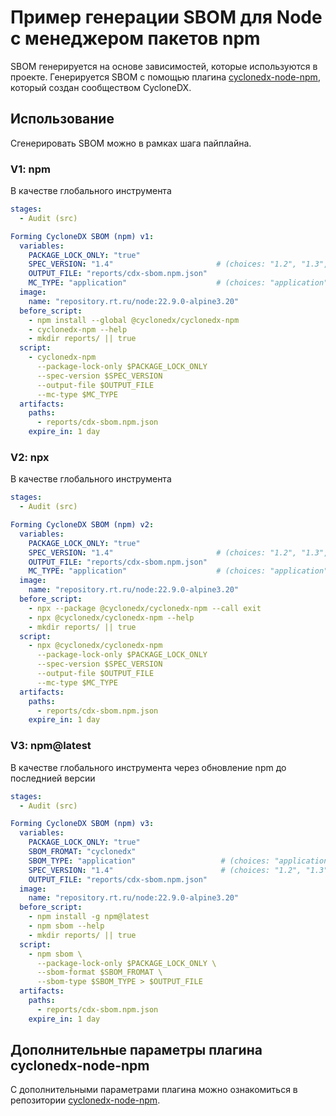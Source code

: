 # Пример генерации SBOM для Node с менеджером пакетов npm

SBOM генерируется на основе зависимостей, которые используются в проекте. Генерируется SBOM с помощью плагина [cyclonedx-node-npm](https://github.com/CycloneDX/cyclonedx-node-npm), который создан сообществом CycloneDX.

## Использование

Сгенерировать SBOM можно в рамках шага пайплайна.

### V1: npm

В качестве глобального инструмента

```yaml
stages:
  - Audit (src)

Forming CycloneDX SBOM (npm) v1:
  variables:
    PACKAGE_LOCK_ONLY: "true"
    SPEC_VERSION: "1.4"                       # (choices: "1.2", "1.3", "1.4", "1.5", "1.6")
    OUTPUT_FILE: "reports/cdx-sbom.npm.json"
    MC_TYPE: "application"                    # (choices: "application", "firmware", "library")
  image:
    name: "repository.rt.ru/node:22.9.0-alpine3.20"
  before_script:
    - npm install --global @cyclonedx/cyclonedx-npm
    - cyclonedx-npm --help
    - mkdir reports/ || true
  script:
    - cyclonedx-npm
      --package-lock-only $PACKAGE_LOCK_ONLY
      --spec-version $SPEC_VERSION
      --output-file $OUTPUT_FILE
      --mc-type $MC_TYPE
  artifacts:
    paths:
      - reports/cdx-sbom.npm.json
    expire_in: 1 day
```

### V2: npx

В качестве глобального инструмента

```yaml
stages:
  - Audit (src)

Forming CycloneDX SBOM (npm) v2:
  variables:
    PACKAGE_LOCK_ONLY: "true"
    SPEC_VERSION: "1.4"                       # (choices: "1.2", "1.3", "1.4", "1.5", "1.6")
    OUTPUT_FILE: "reports/cdx-sbom.npm.json"
    MC_TYPE: "application"                    # (choices: "application", "firmware", "library")
  image:
    name: "repository.rt.ru/node:22.9.0-alpine3.20"
  before_script:
    - npx --package @cyclonedx/cyclonedx-npm --call exit
    - npx @cyclonedx/cyclonedx-npm --help
    - mkdir reports/ || true
  script:
    - npx @cyclonedx/cyclonedx-npm
      --package-lock-only $PACKAGE_LOCK_ONLY
      --spec-version $SPEC_VERSION
      --output-file $OUTPUT_FILE
      --mc-type $MC_TYPE
  artifacts:
    paths:
      - reports/cdx-sbom.npm.json
    expire_in: 1 day
```

### V3: npm@latest

В качестве глобального инструмента через обновление npm до последнией версии

```yaml
stages:
  - Audit (src)

Forming CycloneDX SBOM (npm) v3:
  variables:
    PACKAGE_LOCK_ONLY: "true"
    SBOM_FROMAT: "cyclonedx"
    SBOM_TYPE: "application"                   # (choices: "application", "firmware", "library")
    SPEC_VERSION: "1.4"                        # (choices: "1.2", "1.3", "1.4", "1.5", "1.6")
    OUTPUT_FILE: "reports/cdx-sbom.npm.json"
  image:
    name: "repository.rt.ru/node:22.9.0-alpine3.20"
  before_script:
    - npm install -g npm@latest
    - npm sbom --help
    - mkdir reports/ || true
  script:
    - npm sbom \
      --package-lock-only $PACKAGE_LOCK_ONLY \
      --sbom-format $SBOM_FROMAT \
      --sbom-type $SBOM_TYPE > $OUTPUT_FILE
  artifacts:
    paths:
      - reports/cdx-sbom.npm.json
    expire_in: 1 day
```

## Дополнительные параметры плагина cyclonedx-node-npm

С дополнительными параметрами плагина можно ознакомиться в репозитории [cyclonedx-node-npm](https://github.com/CycloneDX/cyclonedx-node-npm).
